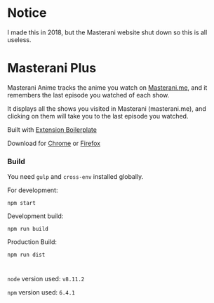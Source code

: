 # Notice

I made this in 2018, but the Masterani website shut down so this is all useless.

# Masterani Plus

Masterani Anime tracks the anime you watch on [Masterani.me](masterani.me), and it remembers the last episode you watched of each show.

It displays all the shows you visited in Masterani (masterani.me), and clicking on them will take you to the last episode you watched.

Built with [Extension Boilerplate](https://github.com/EmailThis/extension-boilerplate)

Download for [Chrome](https://chrome.google.com/webstore/detail/masterani-plus/mkpblofoehliaooiibgpjmljecplommm) or [Firefox](https://addons.mozilla.org/en-US/firefox/addon/masterani-plus/)

### Build

You need `gulp` and `cross-env` installed globally.

For development:

`npm start`

Development build:

`npm run build`

Production Build:

`npm run dist`

#

`node` version used: `v8.11.2`

`npm` version used: `6.4.1`
